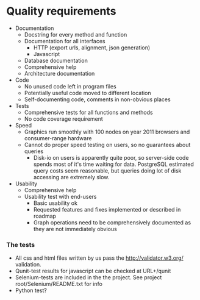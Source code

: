 # Quality requirements #
  * Documentation
    * Docstring for every method and function
    * Documentation for all interfaces
      * HTTP (export urls, alignment, json generation)
      * Javascript
    * Database documentation
    * Comprehensive help
    * Architecture documentation
  * Code
    * No unused code left in program files
    * Potentially useful code moved to different location
    * Self-documenting code, comments in non-obvious places
  * Tests
    * Comprehensive tests for all functions and methods
    * No code coverage requirement
  * Speed
    * Graphics run smoothly with 100 nodes on year 2011 browsers and consumer-range hardware
    * Cannot do proper speed testing on users, so no guarantees about queries
      * Disk-io on users is apparently quite poor, so server-side code spends most of it's time waiting for data. PostgreSQL estimated query costs seem reasonable, but queries doing lot of disk accessing are extremely slow.
  * Usability
    * Comprehensive help
    * Usability test with end-users
      * Basic usability ok
      * Requested features and fixes implemented or described in roadmap
      * Graph operations need to be comprehensively documented as they are not immediately obvious

### The tests ###
  * All css and html files written by us pass the http://validator.w3.org/ validation.
  * Qunit-test results for javascript can be checked at URL+/qunit
  * Selenium-tests are included in the the project. See project root/Selenium/README.txt for info
  * Python test?